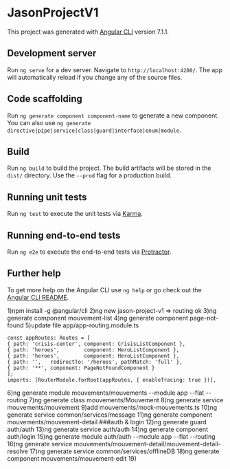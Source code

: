 # JasonProjectV1

This project was generated with [Angular CLI](https://github.com/angular/angular-cli) version 7.1.1.

## Development server

Run `ng serve` for a dev server. Navigate to `http://localhost:4200/`. The app will automatically reload if you change any of the source files.

## Code scaffolding

Run `ng generate component component-name` to generate a new component. You can also use `ng generate directive|pipe|service|class|guard|interface|enum|module`.

## Build

Run `ng build` to build the project. The build artifacts will be stored in the `dist/` directory. Use the `--prod` flag for a production build.

## Running unit tests

Run `ng test` to execute the unit tests via [Karma](https://karma-runner.github.io).

## Running end-to-end tests

Run `ng e2e` to execute the end-to-end tests via [Protractor](http://www.protractortest.org/).

## Further help

To get more help on the Angular CLI use `ng help` or go check out the [Angular CLI README](https://github.com/angular/angular-cli/blob/master/README.md).


1)npm install -g @angular/cli
2)ng new jason-project-v1 => routing ok
3)ng generate component mouvement-list
4)ng generate component page-not-found
5)update file app/app-routing.module.ts

    const appRoutes: Routes = [
    { path: 'crisis-center', component: CrisisListComponent },
    { path: 'heroes',        component: HeroListComponent },
    { path: 'heroes',        component: HeroListComponent },
    { path: '',   redirectTo: '/heroes', pathMatch: 'full' },
    { path: '**', component: PageNotFoundComponent }
    ];
    imports: [RouterModule.forRoot(appRoutes, { enableTracing: true })],

6)ng generate module mouvements/mouvements --module app --flat --routing
7)ng generate class mouvements/Mouvement
8)ng generate service mouvements/mouvement
9)add mouvements/mock-mouvements.ts
10)ng generate service common/services/message
11)ng generate component mouvements/mouvement-detail
###auth & login
12)ng generate guard auth/auth
13)ng generate service auth/auth
14)ng generate component auth/login
15)ng generate module auth/auth --module app --flat --routing
16)ng generate service mouvements/mouvement-detail/mouvement-detail-resolve
17)ng generate service common/services/offlineDB
18)ng generate component  mouvements/mouvement-edit
19)





